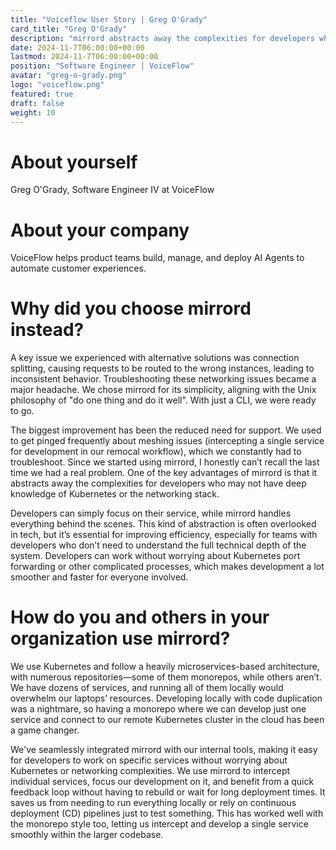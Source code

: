 ```yaml
---
title: "Voiceflow User Story | Greg O'Grady"
card_title: "Greg O'Grady"
description: "mirrord abstracts away the complexities for developers who may not have deep knowledge of Kubernetes or the networking stack"
date: 2024-11-7T06:00:00+00:00
lastmod: 2024-11-7T06:00:00+00:00
position: "Software Engineer | VoiceFlow"
avatar: "greg-o-grady.png"
logo: "voiceflow.png"
featured: true
draft: false
weight: 10
---
```


# About yourself 
Greg O'Grady, Software Engineer IV at VoiceFlow

# About your company
VoiceFlow helps product teams build, manage, and deploy AI Agents to automate customer experiences.


# Why did you choose mirrord instead? 

A key issue we experienced with alternative solutions was connection splitting, causing requests to be routed to the wrong instances, leading to inconsistent behavior. Troubleshooting these networking issues became a major headache. We chose mirrord for its simplicity, aligning with the Unix philosophy of "do one thing and do it well". With just a CLI, we were ready to go. 

The biggest improvement has been the reduced need for support. We used to get pinged frequently about meshing issues (intercepting a single service for development in our remocal workflow), which we constantly had to troubleshoot. 
Since we started using mirrord, I honestly can’t recall the last time we had a real problem. One of the key advantages of mirrord is that it abstracts away the complexities for developers who may not have deep knowledge of Kubernetes or the networking stack.

Developers can simply focus on their service, while mirrord handles everything behind the scenes. This kind of abstraction is often overlooked in tech, but it’s essential for improving efficiency, especially for teams with developers who don’t need to understand the full technical depth of the system. Developers can work without worrying about Kubernetes port forwarding or other complicated processes, which makes development a lot smoother and faster for everyone involved.

# How do you and others in your organization use mirrord? 
We use Kubernetes and follow a heavily microservices-based architecture, with numerous repositories—some of them monorepos, while others aren’t. We have dozens of services, and running all of them locally would overwhelm our laptops’ resources. Developing locally with code duplication was a nightmare, so having a monorepo where we can develop just one service and connect to our remote Kubernetes cluster in the cloud has been a game changer. 

We've seamlessly integrated mirrord with our internal tools, making it easy for developers to work on specific services without worrying about Kubernetes or networking complexities. We use mirrord to intercept individual services, focus our development on it, and benefit from a quick feedback loop without having to rebuild or wait for long deployment times. It saves us from needing to run everything locally or rely on continuous deployment (CD) pipelines just to test something. This has worked well with the monorepo style too, letting us intercept and develop a single service smoothly within the larger codebase.
